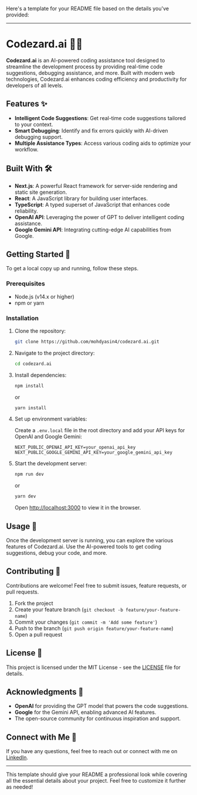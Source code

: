 Here's a template for your README file based on the details you've provided:

---

# Codezard.ai 🧙‍♂️

**Codezard.ai** is an AI-powered coding assistance tool designed to streamline the development process by providing real-time code suggestions, debugging assistance, and more. Built with modern web technologies, Codezard.ai enhances coding efficiency and productivity for developers of all levels.

## Features ✨

- **Intelligent Code Suggestions**: Get real-time code suggestions tailored to your context.
- **Smart Debugging**: Identify and fix errors quickly with AI-driven debugging support.
- **Multiple Assistance Types**: Access various coding aids to optimize your workflow.

## Built With 🛠️

- **Next.js**: A powerful React framework for server-side rendering and static site generation.
- **React**: A JavaScript library for building user interfaces.
- **TypeScript**: A typed superset of JavaScript that enhances code reliability.
- **OpenAI API**: Leveraging the power of GPT to deliver intelligent coding assistance.
- **Google Gemini API**: Integrating cutting-edge AI capabilities from Google.

## Getting Started 🚀

To get a local copy up and running, follow these steps.

### Prerequisites

- Node.js (v14.x or higher)
- npm or yarn

### Installation

1. Clone the repository:

   ```bash
   git clone https://github.com/mohdyasin4/codezard.ai.git
   ```

2. Navigate to the project directory:

   ```bash
   cd codezard.ai
   ```

3. Install dependencies:

   ```bash
   npm install
   ```

   or

   ```bash
   yarn install
   ```

4. Set up environment variables:

   Create a `.env.local` file in the root directory and add your API keys for OpenAI and Google Gemini:

   ```plaintext
   NEXT_PUBLIC_OPENAI_API_KEY=your_openai_api_key
   NEXT_PUBLIC_GOOGLE_GEMINI_API_KEY=your_google_gemini_api_key
   ```

5. Start the development server:

   ```bash
   npm run dev
   ```

   or

   ```bash
   yarn dev
   ```

   Open [http://localhost:3000](http://localhost:3000) to view it in the browser.

## Usage 📖

Once the development server is running, you can explore the various features of Codezard.ai. Use the AI-powered tools to get coding suggestions, debug your code, and more.

## Contributing 🤝

Contributions are welcome! Feel free to submit issues, feature requests, or pull requests.

1. Fork the project
2. Create your feature branch (`git checkout -b feature/your-feature-name`)
3. Commit your changes (`git commit -m 'Add some feature'`)
4. Push to the branch (`git push origin feature/your-feature-name`)
5. Open a pull request

## License 📄

This project is licensed under the MIT License - see the [LICENSE](LICENSE) file for details.

## Acknowledgments 🙌

- **OpenAI** for providing the GPT model that powers the code suggestions.
- **Google** for the Gemini API, enabling advanced AI features.
- The open-source community for continuous inspiration and support.

## Connect with Me 🔗

If you have any questions, feel free to reach out or connect with me on [LinkedIn](https://www.linkedin.com/in/mohdyasin4).

---

This template should give your README a professional look while covering all the essential details about your project. Feel free to customize it further as needed!

